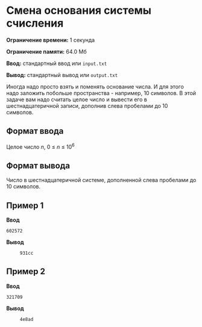 # Смена основания системы счисления

**Ограничение времени:** 1 секунда

**Ограничение памяти:** 64.0 Мб

**Ввод:** стандартный ввод или `input.txt`

**Вывод:** стандартный вывод или `output.txt`

Иногда надо просто взять и поменять основание числа. И для этого надо заложить побольше пространства - например, 10 символов. В этой задаче вам надо считать целое число и вывести его в шестнадцатеричной записи, дополнив слева пробелами до 10 символов.

## Формат ввода

Целое число *n*,  0 ≤ *n* ≤ 10<sup>6</sup>

## Формат вывода

Число в шестнадцатеричной системе, дополненной слева пробелами до 10 символов.

## Пример 1

**Ввод**
```
602572
```

**Вывод**
```
     931cc
```

## Пример 2

**Ввод**
```
321709
```

**Вывод**
```
     4e8ad
